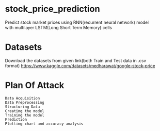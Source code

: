 # stock_price_prediction
Predict stock market prices using RNN(recurrent neural network) model with multilayer LSTM(Long Short Term Memory) cells

# Datasets
Download the datasets from given link(both Train and Test data in .csv format)
      https://www.kaggle.com/datasets/medharawat/google-stock-price

# Plan Of Attack   
    Data Acquisition
    Data Preprocessing
    Structuring Data
    Creating the model
    Training the model
    Prediction
    Plotting chart and accuracy analysis
